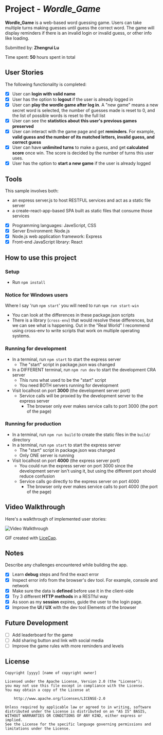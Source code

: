# Project - *Wordle_Game* 

**Wordle_Game** is a web-based word guessing game. Users can take multiple turns making guesses until guess the correct word. The game will display reminders if there is an invalid login or invalid guess, or other info like loading.

Submitted by: **Zhengrui Lu**

Time spent: **50** hours spent in total

## User Stories

The following functionality is completed:

* [X] User can **login with valid name**
* [X] User has the option to **logout** if the user is already logged in
* [X] User can **play the wordle game after log in**. A "new game" means a new secret word is selected, the number of guesses made is reset to 0, and the list of possible words is reset to the full list
* [X] User can see the **statistics about this user's previous games preserved** 
* [X] User can interact with the game page and get **reminders**. For example, **valid guess and the number of its matched letters, invalid guess, and correct guess** 
* [X] User can have **unlimited turns** to make a guess, and get **calculated score** once win. The score is decided by the number of turns this user uses.
* [X] User has the option to **start a new game** if the user is already logged

## Tools

This sample involves both:

- an express server.js to host RESTFUL services and act as a static file server
- a create-react-app-based SPA built as static files that consume those services

* [X] Programming languages: JaveScript, CSS
* [X] Server Environment: Node.js
* [X] Node.js web application framework: Express
* [X] Front-end JavaScript library: React

## How to use this project

### Setup

- Run `npm install`

### Notice for Windows users

Where I say 'run `npm start`' you will need to run `npm run start-win`
- You can look at the differences in these package.json scripts
- There is a library (`cross-env`) that would resolve these differences, but we can see what is happening.  Out in the "Real World" I recommend using cross-env to write scripts that work on multiple operating systems.

### Running for development

- In a terminal, run `npm start` to start the express server
  - The "start" script in package.json was changed
- In a DIFFERENT terminal, run `npm run dev` to start the development CRA server
  - This runs what used to be the "start" script
  - You need BOTH servers running for development
- Visit localhost on port **3000** (the development server port)
  - Service calls will be proxied by the development server to the express server
    - The browser only ever makes service calls to port 3000 (the port of the page)

### Running for production

- In a terminal, run `npm run build` to create the static files in the `build/` directory
- In a terminal, run `npm start` to start the express server
  - The "start" script in package.json was changed
  - Only ONE server is running
- Visit localhost on port **4000** (the express server port)
  - You could run the express server on port 3000 since the development server isn't using it, but using the different port should reduce confusion
  - Service calls go directly to the express server on port 4000
    - The browser only ever makes service calls to port 4000 (the port of the page)
  

## Video Walkthrough

Here's a walkthrough of implemented user stories:

<img src='walkthrough_wordle_game_react.gif' title='Video Walkthrough' width='' alt='Video Walkthrough' />

GIF created with [LiceCap](http://www.cockos.com/licecap/).

## Notes

Describe any challenges encountered while building the app.

* [X] Learn **debug** steps and find the exact error
* [X] Inspect error info from the browser's dev tool. For example, console and network
* [X] Make sure the data is **defined** before use it in the client-side
* [X] Try 3 different **HTTP methods** in a RESTful way
* [X] As soon as my **session** expires, guide the user to the login page. 
* [X] Improve the **UI / UX** with the dev tool Elements of the browser

## Future Development

* [ ] Add leaderboard for the game
* [ ] Add sharing button and link with social media
* [ ] Improve the game rules with more reminders and levels

## License

    Copyright [yyyy] [name of copyright owner]

    Licensed under the Apache License, Version 2.0 (the "License");
    you may not use this file except in compliance with the License.
    You may obtain a copy of the License at

        http://www.apache.org/licenses/LICENSE-2.0

    Unless required by applicable law or agreed to in writing, software
    distributed under the License is distributed on an "AS IS" BASIS,
    WITHOUT WARRANTIES OR CONDITIONS OF ANY KIND, either express or implied.
    See the License for the specific language governing permissions and
    limitations under the License.

